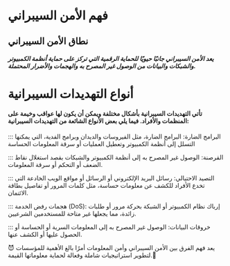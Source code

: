 # فهم الأمن السيبراني

## نطاق الأمن السيبراني

##### يعد الأمن السيبراني جانبًا حيويًا للحماية الرقمية التي تركز على حماية أنظمة الكمبيوتر والشبكات والبيانات من الوصول غير المصرح به والهجمات والأضرار المحتملة.

# أنواع التهديدات السيبرانية

#### تأتي التهديدات السيبرانية بأشكال مختلفة ويمكن أن يكون لها عواقب وخيمة على المنظمات والأفراد. فيما يلي بعض الأنواع الشائعة من التهديدات السيبرانية:

::: البرامج الضارة: البرامج الضارة، مثل الفيروسات والديدان وبرامج الفدية، التي يمكنها التسلل إلى أنظمة الكمبيوتر وتعطيل العمليات أو سرقة المعلومات الحساسة

::: القرصنة: الوصول غير المصرح به إلى أنظمة الكمبيوتر والشبكات بقصد استغلال نقاط الضعف أو التحكم أو سرقة المعلومات.

::: التصيد الاحتيالي: رسائل البريد الإلكتروني أو الرسائل أو مواقع الويب الخادعة التي تخدع الأفراد للكشف عن معلومات حساسة، مثل كلمات المرور أو تفاصيل بطاقة الائتمان.


::: هجمات رفض الخدمة (DoS): إرباك نظام الكمبيوتر أو الشبكة بحركة مرور أو طلبات زائدة، مما يجعلها غير متاحة للمستخدمين الشرعيين.

::: خروقات البيانات: الوصول غير المصرح به إلى المعلومات السرية أو الحساسة أو الحصول عليها أو الكشف عنها.

😈 يعد فهم الفرق بين الأمن السيبراني وأمن المعلومات أمرًا بالغ الأهمية للمؤسسات لتطوير استراتيجيات شاملة وفعالة لحماية معلوماتها القيمة.👿

